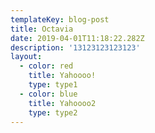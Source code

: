 ```yaml
---
templateKey: blog-post
title: Octavia
date: 2019-04-01T11:18:22.282Z
description: '13123123123123'
layout:
  - color: red
    title: Yahoooo!
    type: type1
  - color: blue
    title: Yahoooo2
    type: type2
---
```



